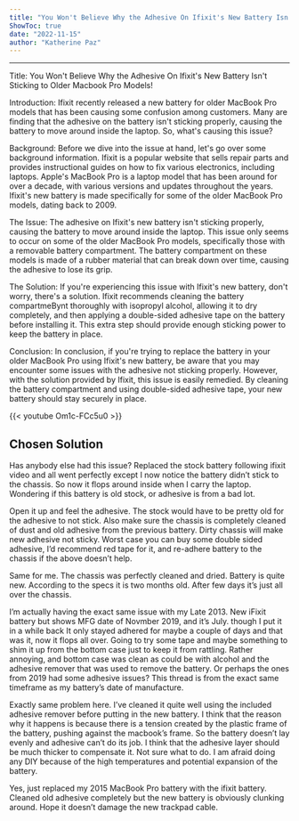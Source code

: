 ```yaml
---
title: "You Won't Believe Why the Adhesive On Ifixit's New Battery Isn't Sticking to Older Macbook Pro Models!"
ShowToc: true 
date: "2022-11-15"
author: "Katherine Paz"
---
```

*****
Title: You Won't Believe Why the Adhesive On Ifixit's New Battery Isn't Sticking to Older Macbook Pro Models!

Introduction:
Ifixit recently released a new battery for older MacBook Pro models that has been causing some confusion among customers. Many are finding that the adhesive on the battery isn't sticking properly, causing the battery to move around inside the laptop. So, what's causing this issue?

Background:
Before we dive into the issue at hand, let's go over some background information. Ifixit is a popular website that sells repair parts and provides instructional guides on how to fix various electronics, including laptops. Apple's MacBook Pro is a laptop model that has been around for over a decade, with various versions and updates throughout the years. Ifixit's new battery is made specifically for some of the older MacBook Pro models, dating back to 2009.

The Issue:
The adhesive on Ifixit's new battery isn't sticking properly, causing the battery to move around inside the laptop. This issue only seems to occur on some of the older MacBook Pro models, specifically those with a removable battery compartment. The battery compartment on these models is made of a rubber material that can break down over time, causing the adhesive to lose its grip.

The Solution:
If you're experiencing this issue with Ifixit's new battery, don't worry, there's a solution. Ifixit recommends cleaning the battery compartmeBynt thoroughly with isopropyl alcohol, allowing it to dry completely, and then applying a double-sided adhesive tape on the battery before installing it. This extra step should provide enough sticking power to keep the battery in place.

Conclusion:
In conclusion, if you're trying to replace the battery in your older MacBook Pro using Ifixit's new battery, be aware that you may encounter some issues with the adhesive not sticking properly. However, with the solution provided by Ifixit, this issue is easily remedied. By cleaning the battery compartment and using double-sided adhesive tape, your new battery should stay securely in place.

{{< youtube Om1c-FCc5u0 >}} 



## Chosen Solution
 Has anybody else had this issue? Replaced the stock battery following ifixit video and all went perfectly except I now notice the battery didn’t stick to the chassis. So now it flops around inside when I carry the laptop.   Wondering if this battery is old stock, or adhesive is from a bad lot.

 Open it up and feel the adhesive.  The stock would have to be pretty old for the adhesive to not stick.
Also make sure the chassis is completely cleaned of dust and old adhesive from the previous battery.  Dirty chassis will make new adhesive not sticky.
Worst case you can buy some double sided adhesive, I’d recommend red tape for it, and re-adhere battery to the chassis if the above doesn’t help.

 Same for me. The chassis was perfectly cleaned and dried. Battery is quite new. According to the specs it is two months old. After few days it’s just all over the chassis.

 I’m actually having the exact same issue with my Late 2013. New iFixit battery but shows MFG date of Novmber 2019, and it’s July. though I put it in a while back It only stayed adhered for maybe a couple of days and that was it, now it flops all over. Going to try some tape and maybe something to shim it up from the bottom case just to keep it from rattling. Rather annoying, and bottom case was clean as could be with alcohol and the adhesive remover that was used to remove the battery. Or perhaps the ones from 2019 had some adhesive issues? This thread is from the exact same timeframe as my battery’s date of manufacture.

 Exactly same problem here. I’ve cleaned it quite well using the included adhesive remover before putting  in the new battery. I think that the reason why it happens is because there is a tension created by the plastic frame of the battery, pushing against the macbook’s frame. So the battery doesn’t lay evenly and adhesive can’t do its job. I think that the adhesive layer should be much thicker to compensate it.
Not sure what to do. I am afraid doing any DIY because of the high temperatures and potential expansion of the battery.

 Yes, just replaced my 2015 MacBook Pro battery with the ifixit battery. Cleaned old adhesive completely but the new battery is obviously clunking around. Hope it doesn’t damage the new trackpad cable.





